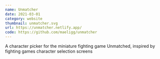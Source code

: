 ```yaml
---
name: Unmatcher
date: 2021-03-01
category: website
thumbnail: unmatcher.svg
url: https://unmatcher.netlify.app/
code: https://github.com/maeligg/unmatcher
---
```


A character picker for the miniature fighting game Unmatched, inspired by fighting games character selection screens